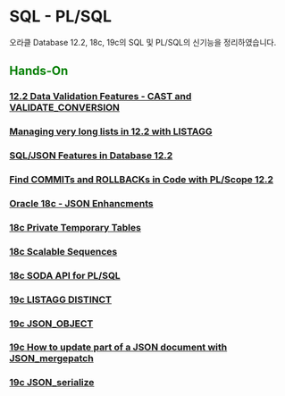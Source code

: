 
<H1>SQL - PL/SQL</H1>

오라클 Database 12.2, 18c, 19c의 SQL 및 PL/SQL의 신기능을 정리하였습니다.

<H2><font color="green"> Hands-On</fornt></H2>
<H3><a href="https://livesql.oracle.com/apex/livesql/file/tutorial_EDVE861IMHO1W3Q654ES9EQQW.html"> 
12.2 Data Validation Features - CAST and VALIDATE_CONVERSION </a> </H3>
<H3><a href="https://livesql.oracle.com/apex/livesql/file/tutorial_EDVE861IDOIZGLUZMSW7Y8HYG.html">
Managing very long lists in 12.2 with LISTAGG </a> </H3>
<H3><a href="https://livesql.oracle.com/apex/livesql/file/tutorial_EDVE861H6UF4Z20EV0RM4DK2G.html
"> SQL/JSON Features in Database 12.2 </a></H3>
<H3><a href="https://livesql.oracle.com/apex/livesql/file/content_E31RZEWUHFL8VR4FNXRFWL00A.html
"> Find COMMITs and ROLLBACKs in Code with PL/Scope 12.2 </a></H3>
<H3><a href="https://livesql.oracle.com/apex/livesql/file/content_GBSPKG60QQZG6I7MRLS1V5BPG.html
"> Oracle 18c - JSON Enhancments </a></H3>
<H3><a href="https://livesql.oracle.com/apex/livesql/file/content_GAD3PVUCHINEPIQK4IKDXALT7.html
"> 18c Private Temporary Tables </a></H3>
<H3><a href="https://livesql.oracle.com/apex/livesql/file/content_F81HIRL1224HEI4PJS71CCBPI.html
"> 18c Scalable Sequences </a></H3>
<H3><a href="https://livesql.oracle.com/apex/livesql/file/content_HR0J8BA2K99VZWT51TU1OCGJ4.html
"> 18c SODA API for PL/SQL </a></H3>
<H3><a href="https://livesql.oracle.com/apex/livesql/file/content_HT1O85E4BHSBWN93G1B3M8SI2.html
"> 19c LISTAGG DISTINCT </a></H3>
<H3><a href="https://livesql.oracle.com/apex/livesql/file/content_HT1U9Z9IZB03YZOD77B6D5411.html
"> 19c JSON_OBJECT </a></H3>
<H3><a href="https://livesql.oracle.com/apex/livesql/file/content_HUB30QTK3RRR7J1EYJ8R35SPM.html
"> 19c How to update part of a JSON document with JSON_mergepatch </a></H3>
<H3><a href="https://livesql.oracle.com/apex/livesql/file/content_HUIN1Y0MEMG4CLORXNX04I6C7.html
"> 19c JSON_serialize </a></H3>
